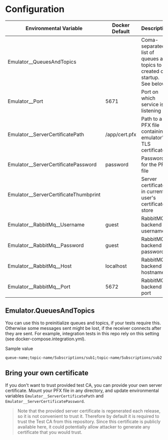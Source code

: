 # Configuration

Environmental Variable | Docker Default | Description
-|-|-
Emulator__QueuesAndTopics | | Coma-separated list of queues and topics to be created on startup. See below
Emulator__Port | 5671 | Port on which service is listening
Emulator__ServerCertificatePath | /app/cert.pfx | Path to a PFX file containing emulator's TLS certificate
Emulator__ServerCertificatePassword | password | Password for the PFX file
Emulator__ServerCertificateThumbprint |  | Server certificate in current user's certificate store
Emulator__RabbitMq__Username | guest | RabbitMQ backend - username
Emulator__RabbitMq__Password | guest | RabbitMQ backend - password
Emulator__RabbitMq__Host | localhost | RabbitMQ backend - hostname
Emulator__RabbitMq__Port | 5672 | RabbitMQ backend - port

## Emulator.QueuesAndTopics

You can use this to preinitialize queues and topics, if your tests require this. Otherwise some messages sent might be lost, if the receiver connects after they are sent. For example, integration tests in this repo rely on this setting (see docker-compose.integration.yml).

Sample value
```
queue-name;topic-name/Subscriptions/sub1;topic-name/Subscriptions/sub2
```

## Bring your own certificate

If you don't want to trust provided test CA, you can provide your own server certificate. Mount your PFX file in any directory, and update environmental variables `Emulator__ServerCertificatePath` and `Emulator__ServerCertificatePassword`.

> Note that the provided server certificate is regenerated each release, so it is not convenient to trust it. Therefore by default it is required to trust the Test CA from this repository. Since this certificate is publicly available here, it could potentially allow attacker to generate any certificate that you would trust.